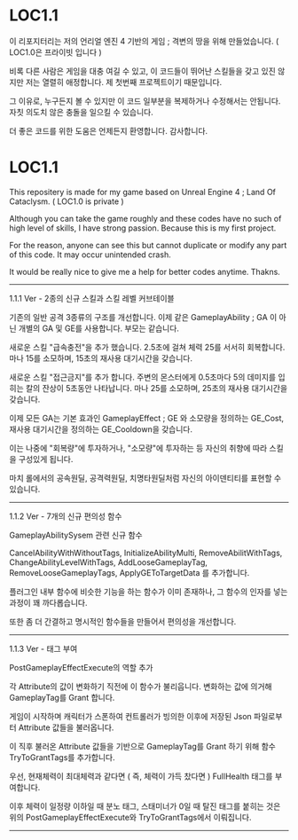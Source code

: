 # LOC1.1 

이 리포지터리는 저의 언리얼 엔진 4 기반의 게임 ; 격변의 땅을 위해 만들었습니다. ( LOC1.0은 프라이빗 입니다 )

비록 다른 사람은 게임을 대충 여길 수 있고, 이 코드들이 뛰어난 스킬들을 갖고 있진 않지만 저는 열렬히 애정합니다. 제 첫번째 프로젝트이기 때문입니다.

그 이유로, 누구든지 볼 수 있지만 이 코드 일부분을 복제하거나 수정해서는 안됩니다. 자칫 의도치 않은 충돌을 일으킬 수 있습니다.

더 좋은 코드를 위한 도움은 언제든지 환영합니다. 감사합니다.

# LOC1.1 

This repositery is made for my game based on Unreal Engine 4 ; Land Of Cataclysm. ( LOC1.0 is private )

Although you can take the game roughly and these codes have no such of high level of skills, I have strong passion. Because this is my first project.

For the reason, anyone can see this but cannot duplicate or modify any part of this code. It may occur unintended crash.

It would be really nice to give me a help for better codes anytime. Thakns.

---------------------------------------------------------------------------------------------------------------------------------------------------------------------------------

1.1.1 Ver - 2종의 신규 스킬과 스킬 레벨 커브테이블

기존의 일반 공격 3종류의 구조를 개선합니다. 이제 같은 GameplayAbility ; GA 이 아닌 개별의 GA 및 GE를 사용합니다. 부모는 같습니다.

새로운 스킬 "급속충전"을 추가 했습니다. 2.5초에 걸쳐 체력 25를 서서히 회복합니다. 마나 15를 소모하며, 15초의 재사용 대기시간을 갖습니다.

새로운 스킬 "접근금지"를 추가 합니다. 주변의 몬스터에게 0.5초마다 5의 데미지를 입히는 칼의 잔상이 5초동안 나타납니다. 마나 25를 소모하며, 25초의 재사용 대기시간을 갖습니다.

이제 모든 GA는 기본 효과인 GameplayEffect ; GE 와 소모량을 정의하는 GE_Cost, 재사용 대기시간을 정의하는 GE_Cooldown을 갖습니다.

이는 나중에 "회복량"에 투자하거나, "소모량"에 투자하는 등 자신의 취향에 따라 스킬을 구성있게 됩니다.

마치 롤에서의 공속원딜, 공격력원딜, 치명타원딜처럼 자신의 아이덴티티를 표현할 수 있습니다.

---------------------------------------------------------------------------------------------------------------------------------------------------------------------------------

1.1.2 Ver - 7개의 신규 편의성 함수

GameplayAbilitySysem 관련 신규 함수

CancelAbilityWithWithoutTags, InitializeAbilityMulti, RemoveAbilitWithTags, ChangeAbilityLevelWithTags, AddLooseGameplayTag, RemoveLooseGameplayTags, ApplyGEToTargetData 를 추가합니다.

플러그인 내부 함수에 비슷한 기능을 하는 함수가 이미 존재하나, 그 함수의 인자를 넣는 과정이 꽤 까다롭습니다.

또한 좀 더 간결하고 명시적인 함수들을 만들어서 편의성을 개선합니다.
 
---------------------------------------------------------------------------------------------------------------------------------------------------------------------------------

1.1.3 Ver - 태그 부여

PostGameplayEffectExecute의 역할 추가

각 Attribute의 값이 변화하기 직전에 이 함수가 불리웁니다. 변화하는 값에 의거해 GameplayTag를 Grant 합니다. 

게임이 시작하며 캐릭터가 스폰하여 컨트롤러가 빙의한 이후에 저장된 Json 파일로부터 Attribute 값들을 불러옵니다. 

이 직후 불러온 Attribute 값들을 기반으로 GameplayTag를 Grant 하기 위해 함수 TryToGrantTags를 추가합니다.

우선, 현재체력이 최대체력과 같다면 ( 즉, 체력이 가득 찼다면 ) FullHealth 태그를 부여합니다.

이후 체력이 일정량 이하일 때 분노 태그, 스태미너가 0일 때 탈진 태그를 붙히는 것은 위의 PostGameplayEffectExecute와 TryToGrantTags에서 이뤄집니다.

---------------------------------------------------------------------------------------------------------------------------------------------------------------------------------





